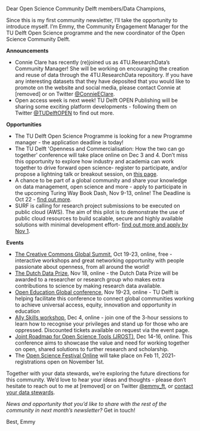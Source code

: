 Dear Open Science Community Delft members/Data Champions,

Since this is my first community newsletter, I’ll take the opportunity to introduce myself. I’m Emmy, the Community Engagement Manager for the TU Delft Open Science programme and the new coordinator of the Open Science Community Delft. 

**Announcements**
- Connie Clare has recently (re)joined us as 4TU.ResearchData’s Community Manager! She will be working on encouraging the creation and reuse of data through the 4TU.ResearchData repository. If you have any interesting datasets that they have deposited that you would like to promote on the website and social media, please contact Connie at [removed] or on Twitter [@ConnieEClare](https://twitter.com/connieeclare).
- Open access week is next week! TU Delft OPEN Publishing will be sharing some exciting platform developments - following them on Twitter [@TUDelftOPEN](https://twitter.com/tudelftopen?lang=en) to find out more.

**Opportunities**
- The TU Delft Open Science Programme is looking for a new Programme manager - the application deadline is today!
- The TU Delft 'Openness and Commercialisation: How the two can go together' conference will take place online on Dec 3 and 4. Don’t miss this opportunity to explore how industry and academia can work together to drive forward open science- register to participate, and/or propose a lightning talk or breakout session, on [this page](https://www.tudelft.nl/en/events/2020/library/online-conference-openness-and-commercialisation/).
- A chance to be part of a global community and share your knowledge on data management, open science and more - apply to participate in the upcoming Turing Way Book Dash, Nov 9-13, online! The Deadline is Oct 22 - [find out more](https://twitter.com/turingway/status/1311266025002893313).
- SURF is calling for research project submissions to be executed on public cloud (AWS). The aim of this pilot is to demonstrate the use of public cloud resources to build scalable, secure and highly available solutions with minimal development effort- [find out more and apply by Nov 1](https://www.surf.nl/en/news/call-for-research-pilots-on-public-cloud-aws?pk_campaign=Call%20for%20research%20pilots%20on%20public%20cloud%20(AWS)&pk_source=ozpost&pk_medium=twitter).

**Events**
- [The Creative Commons Global Summit](https://summit.creativecommons.org/), Oct 19-23, online, free - interactive workshops and great networking opportunity with people passionate about openness, from all around the world!
- [The Dutch Data Prize](https://researchdata.nl/en/services/data-prize), Nov 18, online - the Dutch Data Prize will be awarded to a researcher or research group who makes extra contributions to science by making research data available.
- [Open Education Global conference](https://conference.oeglobal.org/2020/), Nov 19-23, online - TU Delft is helping facilitate this conference to connect global communities working to achieve universal access, equity, innovation and opportunity in education  
- [Ally Skills workshop](https://www.eventbrite.co.uk/o/open-life-science-31351238135), Dec 4, online - join one of the 3-hour sessions to learn how to recognise your privileges and stand up for those who are oppressed. Discounted tickets available on request via the event page.
- [Joint Roadmap for Open Science Tools (JROST)](https://investinopen.org/community/jrost-2020-conference/), Dec 14-16, online. This conference aims to showcase the value and need for working together on open, shared solutions to further research and scholarship.
- The [Open Science Festival Online](https://opensciencefestival.nl/) will take place on Feb 11, 2021- registrations open on November 1st.

Together with your data stewards, we’re exploring the future directions for this community. We’d love to hear your ideas and thoughts - please don’t hesitate to reach out to me at [removed] or on Twitter [@emmy_ft](https://twitter.com/emmy_ft), or [contact your data stewards](https://www.tudelft.nl/en/library/current-topics/research-data-management/r/support/data-stewardship/contact/).

*News and opportunity that you’d like to share with the rest of the community in next month’s newsletter?* Get in touch!

Best, 
Emmy
